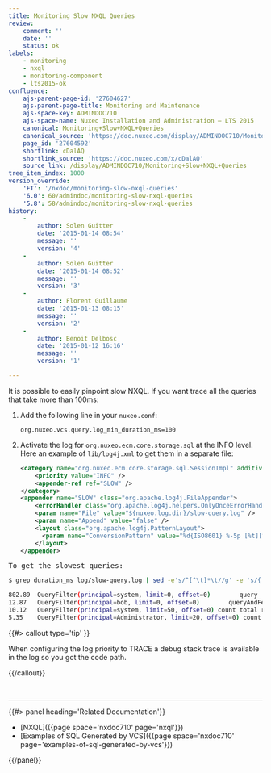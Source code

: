 ```yaml
---
title: Monitoring Slow NXQL Queries
review:
    comment: ''
    date: ''
    status: ok
labels:
    - monitoring
    - nxql
    - monitoring-component
    - lts2015-ok
confluence:
    ajs-parent-page-id: '27604627'
    ajs-parent-page-title: Monitoring and Maintenance
    ajs-space-key: ADMINDOC710
    ajs-space-name: Nuxeo Installation and Administration — LTS 2015
    canonical: Monitoring+Slow+NXQL+Queries
    canonical_source: 'https://doc.nuxeo.com/display/ADMINDOC710/Monitoring+Slow+NXQL+Queries'
    page_id: '27604592'
    shortlink: cDalAQ
    shortlink_source: 'https://doc.nuxeo.com/x/cDalAQ'
    source_link: /display/ADMINDOC710/Monitoring+Slow+NXQL+Queries
tree_item_index: 1000
version_override:
    'FT': '/nxdoc/monitoring-slow-nxql-queries'
    '6.0': 60/admindoc/monitoring-slow-nxql-queries
    '5.8': 58/admindoc/monitoring-slow-nxql-queries
history:
    -
        author: Solen Guitter
        date: '2015-01-14 08:54'
        message: ''
        version: '4'
    -
        author: Solen Guitter
        date: '2015-01-14 08:52'
        message: ''
        version: '3'
    -
        author: Florent Guillaume
        date: '2015-01-13 08:15'
        message: ''
        version: '2'
    -
        author: Benoit Delbosc
        date: '2015-01-12 16:16'
        message: ''
        version: '1'

---
```

It is possible to easily pinpoint slow NXQL. If you want trace all the queries that take more than 100ms:

1.  Add the following line in your `nuxeo.conf`:

    ```
    org.nuxeo.vcs.query.log_min_duration_ms=100

    ```

2.  Activate the log for `org.nuxeo.ecm.core.storage.sql` at the INFO level.
    Here an example of `lib/log4j.xml` to get them in a separate file:

    ```xml
    <category name="org.nuxeo.ecm.core.storage.sql.SessionImpl" additivity="false">
        <priority value="INFO" />
        <appender-ref ref="SLOW" />
    </category>
    <appender name="SLOW" class="org.apache.log4j.FileAppender">
        <errorHandler class="org.apache.log4j.helpers.OnlyOnceErrorHandler" />
        <param name="File" value="${nuxeo.log.dir}/slow-query.log" />
        <param name="Append" value="false" />
        <layout class="org.apache.log4j.PatternLayout">
          <param name="ConversionPattern" value="%d{ISO8601} %-5p [%t][%c] %m%X%n" />
        </layout>
    </appender>
    ```

<pre>To get the slowest queries:</pre>

```bash
$ grep duration_ms log/slow-query.log | sed -e's/^[^\t]*\t//g' -e 's/{.*$//g' |sort -nr | head

802.89  QueryFilter(principal=system, limit=0, offset=0)        query   SELECT * FROM Document WHERE ....
12.87   QueryFilter(principal=bob, limit=0, offset=0)        queryAndFetch   Select DISTINCT ecm:uuid...
10.12   QueryFilter(principal=system, limit=50, offset=0) count total results UNLIMITED query   SELECT * FROM Document WHERE ...
5.35    QueryFilter(principal=Administrator, limit=20, offset=0) count total results up to 20   query   SELECT * FROM ...

```

{{#> callout type='tip' }}

When configuring the log priority to TRACE a debug stack trace is available in the log so you got the code path.

{{/callout}}

&nbsp;

* * *

<div class="row" data-equalizer data-equalize-on="medium"><div class="column medium-6">{{#> panel heading='Related Documentation'}}

*   [NXQL]({{page space='nxdoc710' page='nxql'}})
*   [Examples of SQL Generated by VCS]({{page space='nxdoc710' page='examples-of-sql-generated-by-vcs'}})

{{/panel}}</div><div class="column medium-6">

&nbsp;

</div></div>

